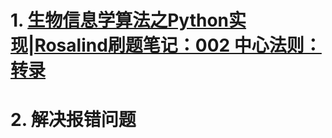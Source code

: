 # 1. [生物信息学算法之Python实现|Rosalind刷题笔记：002 中心法则：转录](https://cloud.tencent.com/developer/article/1760172?from=15425)

# 2.  解决报错问题
